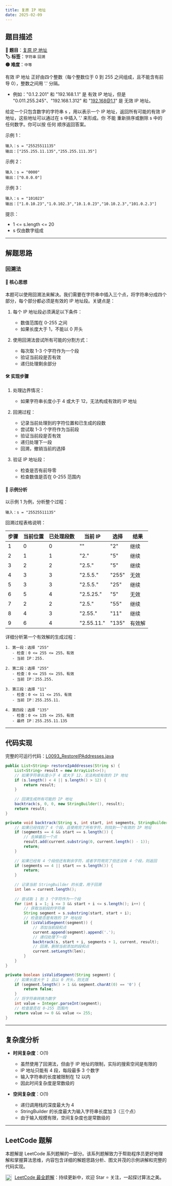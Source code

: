 ```yaml
---
title: 复原 IP 地址
date: 2025-02-09
---
```


## 题目描述

**🔗 题目**：[复原 IP 地址](https://leetcode.cn/problems/restore-ip-addresses/)  
**🏷️ 标签**：`字符串` `回溯`  
**🟡 难度**：`中等`  

有效 IP 地址 正好由四个整数（每个整数位于 0 到 255 之间组成，且不能含有前导 0），整数之间用 '.' 分隔。
- 例如："0.1.2.201" 和 "192.168.1.1" 是 有效 IP 地址，但是 "0.011.255.245"、"192.168.1.312" 和 "192.168@1.1" 是 无效 IP 地址。

给定一个只包含数字的字符串 s ，用以表示一个 IP 地址，返回所有可能的有效 IP 地址，这些地址可以通过在 s 中插入 '.' 来形成。你 不能 重新排序或删除 s 中的任何数字。你可以按 任何 顺序返回答案。

示例 1：
```
输入：s = "25525511135"
输出：["255.255.11.135","255.255.111.35"]
```

示例 2：
```
输入：s = "0000"
输出：["0.0.0.0"]
```

示例 3：
```
输入：s = "101023"
输出：["1.0.10.23","1.0.102.3","10.1.0.23","10.10.2.3","101.0.2.3"]
```

提示：
- 1 <= s.length <= 20
- s 仅由数字组成

---

## 解题思路
### 回溯法

#### 📝 核心思想
本题可以使用回溯法来解决。我们需要在字符串中插入三个点，将字符串分成四个部分，每个部分都必须是有效的 IP 地址段。关键点是：

1. 每个 IP 地址段必须满足以下条件：
   - 数值范围在 0-255 之间
   - 如果长度大于 1，不能以 0 开头

2. 使用回溯法尝试所有可能的分割方式：
   - 每次取 1-3 个字符作为一个段
   - 验证当前段是否有效
   - 递归处理剩余部分

#### 🛠️ 实现步骤
1. 处理边界情况：
   - 如果字符串长度小于 4 或大于 12，无法构成有效的 IP 地址

2. 回溯过程：
   - 记录当前处理到的字符位置和已生成的段数
   - 尝试取 1-3 个字符作为当前段
   - 验证当前段是否有效
   - 递归处理下一段
   - 回溯，撤销当前的选择

3. 验证 IP 地址段：
   - 检查是否有前导零
   - 检查数值是否在 0-255 范围内

#### 🧩 示例分析
以示例 1 为例，分析整个过程：
```
输入：s = "25525511135"
```

回溯过程表格说明：

| 步骤 | 当前位置 | 已处理段数 | 当前 IP | 选择 | 结果 |
|-----|---------|-----------|---------|------|------|
| 1 | 0 | 0 | "" | "2" | 继续 |
| 2 | 1 | 1 | "2." | "5" | 继续 |
| 3 | 2 | 2 | "2.5." | "5" | 继续 |
| 4 | 3 | 3 | "2.5.5." | "255" | 无效 |
| 5 | 3 | 3 | "2.5.5." | "25" | 继续 |
| 6 | 5 | 4 | "2.5.25." | "5" | 无效 |
| 7 | 2 | 2 | "2.5." | "55" | 继续 |
| 8 | 4 | 3 | "2.55." | "11" | 继续 |
| 9 | 6 | 4 | "2.55.11." | "135" | 有效解 |

详细分析第一个有效解的生成过程：
```
1. 第一段：选择 "255"
   - 检查：0 <= 255 <= 255，有效
   - 当前 IP：255.

2. 第二段：选择 "255"
   - 检查：0 <= 255 <= 255，有效
   - 当前 IP：255.255.

3. 第三段：选择 "11"
   - 检查：0 <= 11 <= 255，有效
   - 当前 IP：255.255.11.

4. 第四段：选择 "135"
   - 检查：0 <= 135 <= 255，有效
   - 最终 IP：255.255.11.135
```

---

## 代码实现

完整的可运行代码：[L0093_RestoreIPAddresses.java](../src/main/java/L0093_RestoreIPAddresses.java)

```java
public List<String> restoreIpAddresses(String s) {
    List<String> result = new ArrayList<>();
    // 如果字符串长度小于 4 或大于 12，无法构成有效的 IP 地址
    if (s.length() < 4 || s.length() > 12) {
        return result;
    }
    
    // 回溯生成所有可能的 IP 地址
    backtrack(s, 0, 0, new StringBuilder(), result);
    return result;
}

private void backtrack(String s, int start, int segments, StringBuilder current, List<String> result) {
    // 如果已经找到了 4 个段，且使用完了所有字符，则找到一个有效的 IP 地址
    if (segments == 4 && start == s.length()) {
        // 去掉最后一个点
        result.add(current.substring(0, current.length() - 1));
        return;
    }
    
    // 如果已经有 4 个段但还有剩余字符，或者字符用完了但还没有 4 个段，则返回
    if (segments == 4 || start == s.length()) {
        return;
    }
    
    // 记录当前 StringBuilder 的长度，用于回溯
    int len = current.length();
    
    // 尝试取 1 到 3 个字符作为一个段
    for (int i = 1; i <= 3 && start + i <= s.length(); i++) {
        // 获取当前段的字符串
        String segment = s.substring(start, start + i);
        // 检查是否是有效的 IP 地址段
        if (isValidSegment(segment)) {
            // 添加当前段和点
            current.append(segment).append('.');
            // 递归处理下一段
            backtrack(s, start + i, segments + 1, current, result);
            // 回溯，删除当前添加的段和点
            current.setLength(len);
        }
    }
}

private boolean isValidSegment(String segment) {
    // 如果长度大于 1 且以 0 开头，则无效
    if (segment.length() > 1 && segment.charAt(0) == '0') {
        return false;
    }
    // 将字符串转换为数字
    int value = Integer.parseInt(segment);
    // 检查是否在 0-255 范围内
    return value >= 0 && value <= 255;
}
```

---

## 复杂度分析

- **时间复杂度**：O(1)
  - 虽然使用了回溯法，但由于 IP 地址的限制，实际的搜索空间是有限的
  - IP 地址只能有 4 段，每段最多 3 个数字
  - 输入字符串的长度被限制在 12 以内
  - 因此时间复杂度是常数级的

- **空间复杂度**：O(1)
  - 递归调用栈的深度最大为 4
  - StringBuilder 的长度最大为输入字符串长度加 3（三个点）
  - 由于输入规模有限，空间复杂度也是常数级的

---

## LeetCode 题解

本题解是 LeetCode 系列题解的一部分。该系列题解致力于帮助程序员更好地理解和掌握算法思维，内容包含详细的解题思路分析、图文并茂的示例讲解和完整的代码实现。

<img src="https://github.githubassets.com/images/modules/logos_page/GitHub-Mark.png" alt="GitHub" width="20" style="vertical-align: middle; margin-right: 5px"> [LeetCode 最全题解](https://github.com/LjyYano/LeetCode)：持续更新中，欢迎 Star ⭐️ 关注，一起探讨算法之美。 